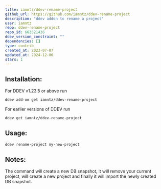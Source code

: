 ```yaml
---
title: iamntz/ddev-rename-project
github_url: https://github.com/iamntz/ddev-rename-project
description: "ddev addon to rename a project"
user: iamntz
repo: ddev-rename-project
repo_id: 663521436
ddev_version_constraint: ""
dependencies: []
type: contrib
created_at: 2023-07-07
updated_at: 2024-12-06
stars: 1
---
```


## Installation:

For DDEV v1.23.5 or above run

```sh
ddev add-on get iamntz/ddev-rename-project
```

For earlier versions of DDEV run

```sh
ddev get iamntz/ddev-rename-project
```

## Usage:

```sh
ddev rename-project my-new-project
```

## Notes:

The command will create a new DB snapshot, it will remove your current project, will create a new project and finally it will import the newly created DB snapshot.
